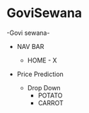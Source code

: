# GoviSewana

-Govi sewana-
- NAV BAR
  - HOME - X

- Price Prediction
    - Drop Down
      - POTATO 
      - CARROT



